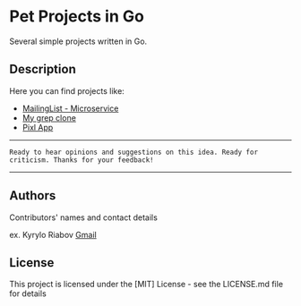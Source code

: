 # Pet Projects in Go

Several simple projects written in Go.

## Description

Here you can find projects like:
* [MailingList - Microservice](https://github.com/KyrylR/go-pet-projects/tree/main/mailinglist)
* [My grep clone](https://github.com/KyrylR/go-pet-projects/tree/main/mgrep)
* [Pixl App](https://github.com/KyrylR/go-pet-projects/tree/main/pixl)

---

`Ready to hear opinions and suggestions on this idea.
Ready for criticism.
Thanks for your feedback!`

---

## Authors

Contributors' names and contact details

ex. Kyrylo Riabov [Gmail](kyryl.ryabov@gmail.com)

## License

This project is licensed under the [MIT] License - see the LICENSE.md file for details

